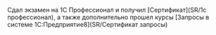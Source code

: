 Сдал экзамен на 1С Профессионал и получил [Сертификат](SR/1с профессионал), а также дополнительно прошел курсы [Запросы в системе 1С:Предприятие8](SR/Сертификат запросы)
